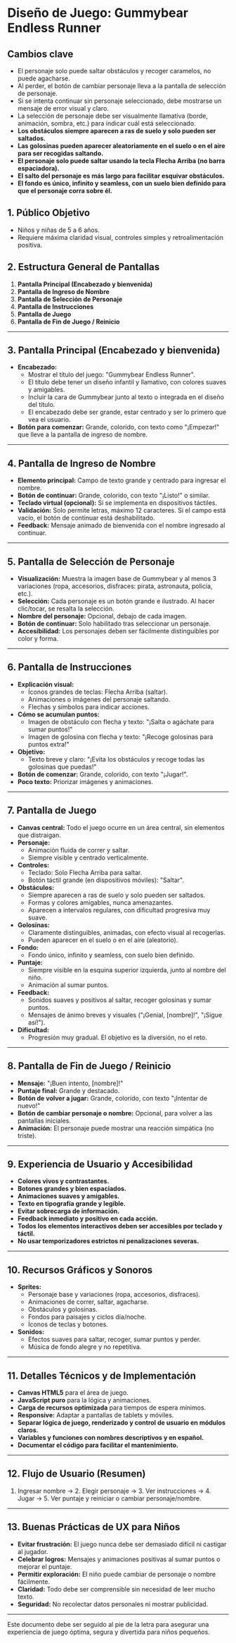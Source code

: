 # Diseño de Juego: Gummybear Endless Runner

## Cambios clave
- El personaje solo puede saltar obstáculos y recoger caramelos, no puede agacharse.
- Al perder, el botón de cambiar personaje lleva a la pantalla de selección de personaje.
- Si se intenta continuar sin personaje seleccionado, debe mostrarse un mensaje de error visual y claro.
- La selección de personaje debe ser visualmente llamativa (borde, animación, sombra, etc.) para indicar cuál está seleccionado.
- **Los obstáculos siempre aparecen a ras de suelo y solo pueden ser saltados.**
- **Las golosinas pueden aparecer aleatoriamente en el suelo o en el aire para ser recogidas saltando.**
- **El personaje solo puede saltar usando la tecla Flecha Arriba (no barra espaciadora).**
- **El salto del personaje es más largo para facilitar esquivar obstáculos.**
- **El fondo es único, infinito y seamless, con un suelo bien definido para que el personaje corra sobre él.**

## 1. Público Objetivo
- Niños y niñas de 5 a 6 años.
- Requiere máxima claridad visual, controles simples y retroalimentación positiva.

## 2. Estructura General de Pantallas
1. **Pantalla Principal (Encabezado y bienvenida)**
2. **Pantalla de Ingreso de Nombre**
3. **Pantalla de Selección de Personaje**
4. **Pantalla de Instrucciones**
5. **Pantalla de Juego**
6. **Pantalla de Fin de Juego / Reinicio**

---

## 3. Pantalla Principal (Encabezado y bienvenida)
- **Encabezado:**
  - Mostrar el título del juego: "Gummybear Endless Runner".
  - El título debe tener un diseño infantil y llamativo, con colores suaves y amigables.
  - Incluir la cara de Gummybear junto al texto o integrada en el diseño del título.
  - El encabezado debe ser grande, estar centrado y ser lo primero que vea el usuario.
- **Botón para comenzar:** Grande, colorido, con texto como "¡Empezar!" que lleve a la pantalla de ingreso de nombre.

---

## 4. Pantalla de Ingreso de Nombre
- **Elemento principal:** Campo de texto grande y centrado para ingresar el nombre.
- **Botón de continuar:** Grande, colorido, con texto "¡Listo!" o similar.
- **Teclado virtual (opcional):** Si se implementa en dispositivos táctiles.
- **Validación:** Solo permite letras, máximo 12 caracteres. Si el campo está vacío, el botón de continuar está deshabilitado.
- **Feedback:** Mensaje animado de bienvenida con el nombre ingresado al continuar.

---

## 5. Pantalla de Selección de Personaje
- **Visualización:** Muestra la imagen base de Gummybear y al menos 3 variaciones (ropa, accesorios, disfraces: pirata, astronauta, policía, etc.).
- **Selección:** Cada personaje es un botón grande e ilustrado. Al hacer clic/tocar, se resalta la selección.
- **Nombre del personaje:** Opcional, debajo de cada imagen.
- **Botón de continuar:** Solo habilitado tras seleccionar un personaje.
- **Accesibilidad:** Los personajes deben ser fácilmente distinguibles por color y forma.

---

## 6. Pantalla de Instrucciones
- **Explicación visual:**
  - Íconos grandes de teclas: Flecha Arriba (saltar).
  - Animaciones o imágenes del personaje saltando.
  - Flechas y símbolos para indicar acciones.
- **Cómo se acumulan puntos:**
  - Imagen de obstáculo con flecha y texto: "¡Salta o agáchate para sumar puntos!"
  - Imagen de golosina con flecha y texto: "¡Recoge golosinas para puntos extra!"
- **Objetivo:**
  - Texto breve y claro: "¡Evita los obstáculos y recoge todas las golosinas que puedas!"
- **Botón de comenzar:** Grande, colorido, con texto "¡Jugar!".
- **Poco texto:** Priorizar imágenes y animaciones.

---

## 7. Pantalla de Juego
- **Canvas central:** Todo el juego ocurre en un área central, sin elementos que distraigan.
- **Personaje:**
  - Animación fluida de correr y saltar.
  - Siempre visible y centrado verticalmente.
- **Controles:**
  - Teclado: Solo Flecha Arriba para saltar.
  - Botón táctil grande (en dispositivos móviles): "Saltar".
- **Obstáculos:**
  - Siempre aparecen a ras de suelo y solo pueden ser saltados.
  - Formas y colores amigables, nunca amenazantes.
  - Aparecen a intervalos regulares, con dificultad progresiva muy suave.
- **Golosinas:**
  - Claramente distinguibles, animadas, con efecto visual al recogerlas.
  - Pueden aparecer en el suelo o en el aire (aleatorio).
- **Fondo:**
  - Fondo único, infinito y seamless, con suelo bien definido.
- **Puntaje:**
  - Siempre visible en la esquina superior izquierda, junto al nombre del niño.
  - Animación al sumar puntos.
- **Feedback:**
  - Sonidos suaves y positivos al saltar, recoger golosinas y sumar puntos.
  - Mensajes de ánimo breves y visuales ("¡Genial, [nombre]!", "¡Sigue así!").
- **Dificultad:**
  - Progresión muy gradual. El objetivo es la diversión, no el reto.

---

## 8. Pantalla de Fin de Juego / Reinicio
- **Mensaje:** "¡Buen intento, [nombre]!"
- **Puntaje final:** Grande y destacado.
- **Botón de volver a jugar:** Grande, colorido, con texto "¡Intentar de nuevo!"
- **Botón de cambiar personaje o nombre:** Opcional, para volver a las pantallas iniciales.
- **Animación:** El personaje puede mostrar una reacción simpática (no triste).

---

## 9. Experiencia de Usuario y Accesibilidad
- **Colores vivos y contrastantes.**
- **Botones grandes y bien espaciados.**
- **Animaciones suaves y amigables.**
- **Texto en tipografía grande y legible.**
- **Evitar sobrecarga de información.**
- **Feedback inmediato y positivo en cada acción.**
- **Todos los elementos interactivos deben ser accesibles por teclado y táctil.**
- **No usar temporizadores estrictos ni penalizaciones severas.**

---

## 10. Recursos Gráficos y Sonoros
- **Sprites:**
  - Personaje base y variaciones (ropa, accesorios, disfraces).
  - Animaciones de correr, saltar, agacharse.
  - Obstáculos y golosinas.
  - Fondos para paisajes y ciclos día/noche.
  - Íconos de teclas y botones.
- **Sonidos:**
  - Efectos suaves para saltar, recoger, sumar puntos y perder.
  - Música de fondo alegre y no repetitiva.

---

## 11. Detalles Técnicos y de Implementación
- **Canvas HTML5** para el área de juego.
- **JavaScript puro** para la lógica y animaciones.
- **Carga de recursos optimizada** para tiempos de espera mínimos.
- **Responsive:** Adaptar a pantallas de tablets y móviles.
- **Separar lógica de juego, renderizado y control de usuario en módulos claros.**
- **Variables y funciones con nombres descriptivos y en español.**
- **Documentar el código para facilitar el mantenimiento.**

---

## 12. Flujo de Usuario (Resumen)
1. Ingresar nombre → 2. Elegir personaje → 3. Ver instrucciones → 4. Jugar → 5. Ver puntaje y reiniciar o cambiar personaje/nombre.

---

## 13. Buenas Prácticas de UX para Niños
- **Evitar frustración:** El juego nunca debe ser demasiado difícil ni castigar al jugador.
- **Celebrar logros:** Mensajes y animaciones positivas al sumar puntos o mejorar el puntaje.
- **Permitir exploración:** El niño puede cambiar de personaje o nombre fácilmente.
- **Claridad:** Todo debe ser comprensible sin necesidad de leer mucho texto.
- **Seguridad:** No recolectar datos personales ni mostrar publicidad.

---

Este documento debe ser seguido al pie de la letra para asegurar una experiencia de juego óptima, segura y divertida para niños pequeños. 